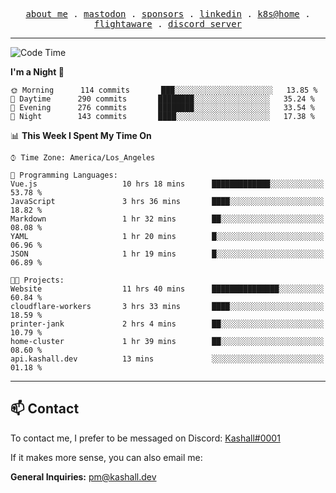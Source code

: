 <p align="center">
  <samp>
    <a href="https://jordanjones.org/">about me</a> .
    <a href="https://mastodon.social/@kashall">mastodon</a> .
    <a href="https://github.com/sponsors/kashalls">sponsors</a> .
    <a href="https://linkedin.com/in/jordpjones">linkedin</a> .
    <a href="https://github.com/kashalls/home-cluster">k8s@home</a> .
    <a href="https://flightaware.com/adsb/stats/user/kashalls">flightaware</a> .
    <a href="https://discord.gg/ctgrp8k">discord server</a>
  </samp>
</p>

---

<!--START_SECTION:waka-->
![Code Time](http://img.shields.io/badge/Code%20Time-1%2C267%20hrs%2013%20mins-blue)

**I'm a Night 🦉** 

```text
🌞 Morning      114 commits       ███░░░░░░░░░░░░░░░░░░░░░░   13.85 % 
🌆 Daytime      290 commits       ████████░░░░░░░░░░░░░░░░░   35.24 % 
🌃 Evening      276 commits       ████████░░░░░░░░░░░░░░░░░   33.54 % 
🌙 Night        143 commits       ████░░░░░░░░░░░░░░░░░░░░░   17.38 % 

```


📊 **This Week I Spent My Time On** 

```text
⌚︎ Time Zone: America/Los_Angeles

💬 Programming Languages: 
Vue.js                   10 hrs 18 mins      █████████████░░░░░░░░░░░░   53.78 % 
JavaScript               3 hrs 36 mins       ████░░░░░░░░░░░░░░░░░░░░░   18.82 % 
Markdown                 1 hr 32 mins        ██░░░░░░░░░░░░░░░░░░░░░░░   08.08 % 
YAML                     1 hr 20 mins        █░░░░░░░░░░░░░░░░░░░░░░░░   06.96 % 
JSON                     1 hr 19 mins        █░░░░░░░░░░░░░░░░░░░░░░░░   06.89 % 

🐱‍💻 Projects: 
Website                  11 hrs 40 mins      ███████████████░░░░░░░░░░   60.84 % 
cloudflare-workers       3 hrs 33 mins       ████░░░░░░░░░░░░░░░░░░░░░   18.59 % 
printer-jank             2 hrs 4 mins        ██░░░░░░░░░░░░░░░░░░░░░░░   10.79 % 
home-cluster             1 hr 39 mins        ██░░░░░░░░░░░░░░░░░░░░░░░   08.60 % 
api.kashall.dev          13 mins             ░░░░░░░░░░░░░░░░░░░░░░░░░   01.18 % 

```


<!--END_SECTION:waka-->

---

## 📫 Contact

To contact me, I prefer to be messaged on Discord:  [Kashall#0001](https://discord.com/users/201077739589992448)

If it makes more sense, you can also email me:

**General Inquiries:** pm@kashall.dev  
